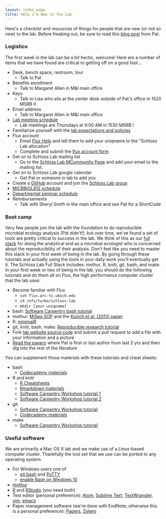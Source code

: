 ```yaml
---
layout: index_page
title: Help I'm New to the Lab
---
```


Here's a checklist and resources of things for people that are new (or not so new) to the lab. Before freaking out, be sure to read this [blog post](http://blog.mothur.org/2016/01/04/Suck-until-you-dont/) from Pat.

### Logistics
The first week in the lab can be a bit hectic, welcome! Here are a number of items that we have found are critical to getting off on a good foot...

* Desk, bench space, restroom, tour
  * Talk to Pat
* Benefits enrollment
  * Talk to Margaret Allen in M&I main office
* Keys
  * Talk to Lisa who sits at the center desk outside of Pat's office in 1520 MSRB II
* Email address
  * Talk to Margaret Allen in M&I main office
* [Lab meeting schedule](/fish_bowl/schedule.html)
  * Lab meetings are Thursdays at 9:00 AM in 1530 MSRB I
* Familiarize yourself with the [lab expectations and policies](/fish_bowl/expectations.html)
* Flux account
  * Email <a href="mailto:hpc-support@umich.edu">Flux Help</a> and tell them to add your uniqname to the "Schloss Lab allocation"
  * Complete and submit the [flux account form](http://arc-ts.umich.edu/fluxform)
* Get on to Schloss Lab mailing list
  * Go to the [Schloss Lab MCommunity Page](https://mcommunity.umich.edu/#group:schlosslab) and add your email to the mailing list.
* Get on to Schloss Lab google calendar
	* Get Pat or someone in lab to add you
* Create a [GitHub](http://www.github.com) account and join the [Schloss Lab group](http://www.github.com/SchlossLab)
* [MICRBIOL812 schedule](https://medicine.umich.edu/dept/microbiology-immunology/students/seminars.htm)
* [Departmental seminar schedule](https://medicine.umich.edu/dept/microbiology-immunology/tags/Seminars)
* Reimbursements
  * Talk with Sheryl Smith in the main office and see Pat for a ShortCode


### Boot camp
Very few people join the lab with the foundation to do reproducible microbial ecology analysis (Pat didn't!), but over time, we've found a set of tools are pretty critical to success in the lab. We think of this as our [full stack](https://en.wikipedia.org/wiki/Solution_stack) for doing the analytical end as a microbial ecologist who is concerned about the reproducibility of their analysis. Don't feel like you need to master this stack in your first week of being in the lab. By going through these tutorials and actually using the tools in your daily work you'll eventually get it. The Schloss Lab Full Stack includes: mothur, R, knitr, git, bash, and make. In your first week or two of being in the lab, you should do the following tutorials and do them all on Flux, the high performance computer cluster that the lab uses:

* Become familiar with Flux
  * `ssh flux.arc-ts.umich.edu`
  * `cd /nfs/turbo/schloss-lab`
  * `mkdir [your uniqname]`
* bash: [Software Carpentry bash tutorial](http://swcarpentry.github.io/shell-novice/)
* mothur: [MiSeq SOP](http://www.mothur.org/wiki/MiSeq_SOP) and the [Kozich et al. (2013) paper](/assetts/pdfs/2013_kozich.pdf)
* R: [minimalR](http://www.riffomonas.org/minimalR)
* git, knitr, bash, make: [Reproducible research tutorial](http://www.riffomonas.org/reproducible_research)
* Fork [lab website source code](https://www.github.com/SchlossLab/schlosslab.github.io) and submit a pull request to add a file with your information and a picture
* [Read the papers](/papers) where Pat is first or last author from last 2 yrs and then dig into the rest of the literature


You can supplement those materials with these tutorials and cheat sheets:

* bash
  * [Codecademy materials](https://www.codecademy.com/learn/learn-the-command-line)
* R and knitr
	* [R Cheatsheets](https://www.rstudio.com/resources/cheatsheets/)
  * [Rmarkdown materials](http://rmarkdown.rstudio.com)
  * [Software Carpentry Workshop tutorial 1](http://swcarpentry.github.io/r-novice-inflammation/)
  * [Software Carpentry Workshop tutorial 2](http://swcarpentry.github.io/r-novice-gapminder/)
* git
  * [Software Carpentry Workshop tutorial](http://swcarpentry.github.io/git-novice/)
  * [Codecademy materials](https://www.codecademy.com/learn/learn-git)
* make
  * [Software Carpentry Workshop tutorial](http://swcarpentry.github.io/make-novice/)


### Useful software
We are primarily a Mac OS X lab and we make use of a Linux-based computer cluster. Thankfully the tool set that we use can be ported to any operating system.

* For Windows users one of
  * [git bash](https://git-for-windows.github.io) and [PuTTY](http://www.putty.org)
  * [enable Bash on Windows 10](http://stackoverflow.com/questions/36352627/how-to-enable-bash-in-windows-10-developer-preview)
* [mothur](https://github.com/mothur/mothur/releases)
* [R](https://www.r-project.org) and [RStudio](https://www.rstudio.com) (you need both)
* Text editor (personal preference): [Atom](https://atom.io), [Sublime Text](https://www.sublimetext.com), [TextWrangler](https://itunes.apple.com/us/app/textwrangler/id404010395?mt=12), [vim](http://www.vim.org), [emacs](https://www.gnu.org/software/emacs/)
* Paper management software (we're done with EndNote, otherwise this is a personal preference): [Papers](http://www.papersapp.com), [Zotero](https://www.zotero.org)
